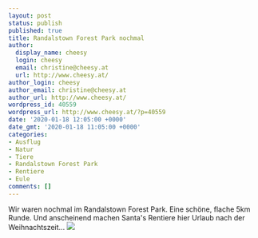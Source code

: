 ```yaml
---
layout: post
status: publish
published: true
title: Randalstown Forest Park nochmal
author:
  display_name: cheesy
  login: cheesy
  email: christine@cheesy.at
  url: http://www.cheesy.at/
author_login: cheesy
author_email: christine@cheesy.at
author_url: http://www.cheesy.at/
wordpress_id: 40559
wordpress_url: http://www.cheesy.at/?p=40559
date: '2020-01-18 12:05:00 +0000'
date_gmt: '2020-01-18 11:05:00 +0000'
categories:
- Ausflug
- Natur
- Tiere
- Randalstown Forest Park
- Rentiere
- Eule
comments: []
---
```

Wir waren nochmal im Randalstown Forest Park. Eine schöne, flache 5km Runde. Und anscheinend machen Santa's Rentiere hier Urlaub nach der Weihnachtszeit...
[![](http://www.cheesy.at/wp-content/uploads/Randalstown-Forest-Park-002.jpg)](http://www.cheesy.at/fotos/ausfluege/2020-2/randallstown-forest-park/)
